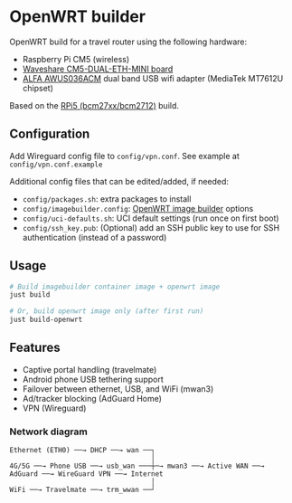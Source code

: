 # OpenWRT builder
OpenWRT build for a travel router using the following hardware:
* Raspberry Pi CM5 (wireless)
* [Waveshare CM5-DUAL-ETH-MINI board](https://www.waveshare.com/cm5-dual-eth-mini.htm)
* [ALFA AWUS036ACM](https://www.alfa.com.tw/products/awus036acm_1?variant=40320133464136) dual band USB wifi adapter (MediaTek MT7612U chipset)

Based on the [RPi5 (bcm27xx/bcm2712)](https://firmware-selector.openwrt.org/?target=bcm27xx%2Fbcm2712&id=rpi-5) build.

## Configuration
Add Wireguard config file to `config/vpn.conf`. See example at `config/vpn.conf.example`

Additional config files that can be edited/added, if needed:
* `config/packages.sh`: extra packages to install
* `config/imagebuilder.config`: [OpenWRT image builder](https://openwrt.org/docs/guide-user/additional-software/imagebuilder) options
* `config/uci-defaults.sh`: UCI default settings (run once on first boot)
* `config/ssh_key.pub`: (Optional) add an SSH public key to use for SSH authentication (instead of a password)

## Usage
```sh
# Build imagebuilder container image + openwrt image
just build

# Or, build openwrt image only (after first run)
just build-openwrt
```

## Features
* Captive portal handling (travelmate)
* Android phone USB tethering support
* Failover between ethernet, USB, and WiFi (mwan3)
* Ad/tracker blocking (AdGuard Home)
* VPN (Wireguard)

### Network diagram
```
Ethernet (ETH0) ──→ DHCP ──→ wan ──┐
                                   │
4G/5G ──→ Phone USB ──→ usb_wan ───┼─→ mwan3 ──→ Active WAN ──→ AdGuard ──→ WireGuard VPN ──→ Internet
                                   │
WiFi ──→ Travelmate ──→ trm_wwan ──┘
```
